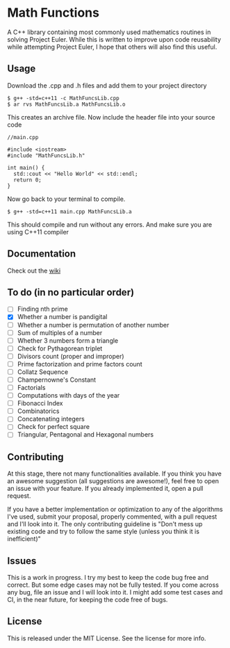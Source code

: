 # Math Functions
A C++ library containing most commonly used mathematics routines in solving Project Euler.
While this is written to improve upon code reusability while attempting Project Euler, I hope that others will also find this useful.

## Usage
Download the .cpp and .h files and add them to your project directory

```
$ g++ -std=c++11 -c MathFuncsLib.cpp
$ ar rvs MathFuncsLib.a MathFuncsLib.o
```
This creates an archive file.
Now include the header file into your source code

```
//main.cpp

#include <iostream>
#include "MathFuncsLib.h"

int main() {
  std::cout << "Hello World" << std::endl;
  return 0;
}
```
Now go back to your terminal to compile.
```
$ g++ -std=c++11 main.cpp MathFuncsLib.a
```
This should compile and run without any errors. And make sure you are using C++11 compiler

## Documentation
Check out the [wiki](https://github.com/AparaV/math-functions/wiki)

## To do (in no particular order)
- [ ] Finding nth prime
- [x] Whether a number is pandigital
- [ ] Whether a number is permutation of another number
- [ ] Sum of multiples of a number
- [ ] Whether 3 numbers form a triangle
- [ ] Check for Pythagorean triplet
- [ ] Divisors count (proper and improper)
- [ ] Prime factorization and prime factors count
- [ ] Collatz Sequence
- [ ] Champernowne's Constant
- [ ] Factorials
- [ ] Computations with days of the year
- [ ] Fibonacci Index
- [ ] Combinatorics
- [ ] Concatenating integers
- [ ] Check for perfect square
- [ ] Triangular, Pentagonal and Hexagonal numbers

## Contributing
At this stage, there not many functionalities available. If you think you have an awesome suggestion (all suggestions are awesome!), feel free to open an issue with your feature. If you already implemented it, open a pull request.

If you have a better implementation or optimization to any of the algorithms I've used, submit your proposal, properly commented, with a pull request and I'll look into it.
The only contributing guideline is "Don't mess up existing code and try to follow the same style (unless you think it is inefficient)"

## Issues
This is a work in progress. I try my best to keep the code bug free and correct. But some edge cases may not be fully tested. If you come across any bug, file an issue and I will look into it. I might add some test cases and CI, in the near future, for keeping the code free of bugs.

## License
This is released under the MIT License. See the license for more info.

